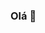 ### Olá 👋

<P Estudante da SATC há 11 anos >
<P Aprendendo linguagens como Java e Python >
<P Sou iniciante em programação, mas busco sempre aprender mais >
<P Gosto de jogar em meu tempo livre >
